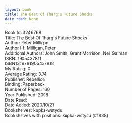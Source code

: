 ```yaml
---
layout: book
title: The Best Of Tharg's Future Shocks
date_read: None
---
```


Book Id: 3246768<br />
Title: The Best Of Tharg's Future Shocks<br />
Author: Peter Milligan<br />
Author l-f: Milligan, Peter<br />
Additional Authors: John Smith, Grant Morrison, Neil Gaiman<br />
ISBN: 1905437811<br />
ISBN13: 9781905437818<br />
My Rating: 0<br />
Average Rating: 3.74<br />
Publisher: Rebellion<br />
Binding: Paperback<br />
Number of Pages: 160<br />
Year Published: 2008<br />
Date Read: <br />
Date Added: 2020/10/21<br />
Bookshelves: kupka-wstydu<br />
Bookshelves with positions: kupka-wstydu (#1838)<br />

